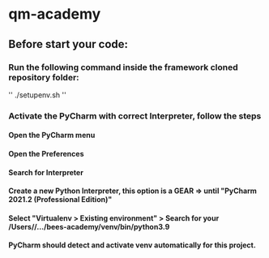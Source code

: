 # qm-academy

## Before start your code:

### Run the following command inside the framework cloned repository folder:

''
./setupenv.sh
''

### Activate the PyCharm with correct Interpreter, follow the steps

#### Open the PyCharm menu

#### Open the Preferences

#### Search for Interpreter

#### Create a new Python Interpreter, this option is a GEAR => until "PyCharm 2021.2 (Professional Edition)"

#### Select "Virtualenv > Existing environment" > Search for your /Users/<username>/.../bees-academy/venv/bin/python3.9

#### PyCharm should detect and activate venv automatically for this project.
